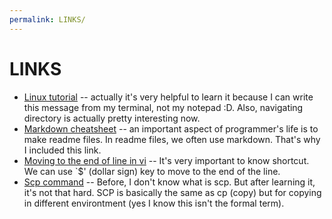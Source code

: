 ```yaml
---
permalink: LINKS/
---
```


# LINKS
* [Linux tutorial](https://www.youtube.com/watch?si=59V2boc0XfmlFekg&v=oGyJr-iUwt8&feature=youtu.be) -- actually it's very helpful to learn it because I can write this message from my terminal, not my notepad :D. Also, navigating directory is actually pretty interesting now.
* [Markdown cheatsheet](https://github.com/adam-p/markdown-here/wiki/Markdown-Cheatsheet) -- an important aspect of programmer's life is to make readme files. In readme files, we often use markdown. That's why I included this link.
* [Moving to the end of line in vi](https://stackoverflow.com/questions/105721/how-do-i-move-to-end-of-line-in-vim) -- It's very important to know shortcut. We can use `$' (dollar sign) key to move to the end of the line.
* [Scp command](https://www.howtogeek.com/804179/scp-command-linux/) -- Before, I don't know what is scp. But after learning it, it's not that hard. SCP is basically the same as cp (copy) but for copying in different environtment (yes I know this isn't the formal term).
